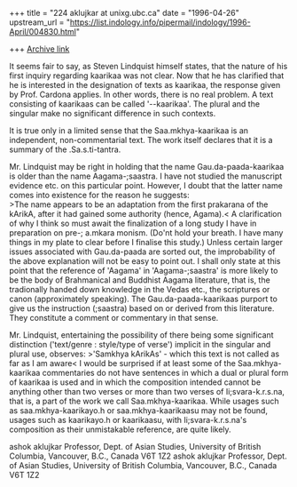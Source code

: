 +++
title = "224 aklujkar at unixg.ubc.ca"
date = "1996-04-26"
upstream_url = "https://list.indology.info/pipermail/indology/1996-April/004830.html"

+++
[Archive link](https://list.indology.info/pipermail/indology/1996-April/004830.html)

It seems fair to say, as Steven Lindquist himself states, that the nature
of his first inquiry regarding kaarikaa was not clear. Now that he has
clarified that he is interested in the designation of texts as kaarikaa,
the response given by Prof. Cardona applies. In other words, there is no
real problem.  A text consisting of kaarikaas can be called  '--kaarikaa'.
The plural and the singular make no significant difference in such
contexts. 

It is true only in a limited sense that the Saa.mkhya-kaarikaa is an
independent, non-commentarial text. The work itself declares that it is a
summary of the .Sa.s.ti-tantra.

Mr. Lindquist may be right in holding that the name Gau.da-paada-kaarikaa
is older than the name Aagama-;saastra. I have not studied the manuscript
evidence etc. on this particular point. However, I doubt that the latter
name comes into existence for the reason he suggests:  
        >The name appears to be an adaptation from the first prakarana of
the kArikA, after it had gained some authority (hence, Agama).< 
        A clarification of why I think so must await the finalization of a
long study I have in preparation on pre-; a.mkara monism. (Do'nt hold your
breath. I have many things in my plate to clear before I finalise this
study.) Unless certain larger issues associated with Gau.da-paada are
sorted out, the improbability of the above explanation will not be easy to
point out. I shall only state at this point that the reference of 'Aagama'
in  'Aagama-;saastra' is more likely to be the body of Brahmanical and
Buddhist Aagama literature, that is, the tradionally handed down knowledge
in the Vedas etc., the scriptures or canon (approximately speaking). The
Gau.da-paada-kaarikaas purport to give us the instruction (;saastra) based
on or derived from this literature. They constitute a comment or commentary
in that sense. 

Mr. Lindquist, entertaining the possibility of there being some significant
distinction ('text/genre : style/type of verse') implicit in the singular
and plural use, observes: 
        >'Samkhya kArikAs' - which this text is not called as far as I am
aware<
I would be surprised if at least some of the Saa.mkhya-kaarikaa
commentaries do not have sentences in which a dual or plural form of
kaarikaa is used and in which the composition intended cannot be anything
other than two verses or more than two verses of Ii;svara-k.r.s.na, that
is, a part of the work we call Saa.mkhya-kaarikaa. While usages such as
saa.mkhya-kaarikayo.h or saa.mkhya-kaarikaasu may not be found, usages such
as  kaarikayo.h or kaarikaasu, with Ii;svara-k.r.s.na's composition as
their unmistakable reference, are quite likely. 

ashok aklujkar
Professor, Dept. of Asian Studies, University of British Columbia,
Vancouver, B.C., Canada V6T 1Z2
ashok aklujkar
Professor, Dept. of Asian Studies, University of British Columbia,
Vancouver, B.C., Canada V6T 1Z2





